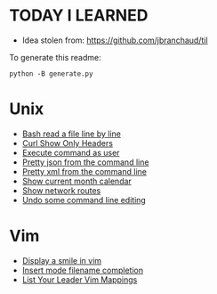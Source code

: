 # TODAY I LEARNED

* Idea stolen from: https://github.com/jbranchaud/til

To generate this readme:

    python -B generate.py

# Unix

* [ Bash read a file line by line ](Unix/Bash-read-a-file-line-by-line.md)
* [ Curl Show Only Headers ](Unix/Curl-Show-Only-Headers.md)
* [ Execute command as user ](Unix/Execute-command-as-user.md)
* [ Pretty json from the command line ](Unix/Pretty-json-from-the-command-line.md)
* [ Pretty xml from the command line ](Unix/Pretty-xml-from-the-command-line.md)
* [ Show current month calendar ](Unix/Show-current-month-calendar.md)
* [ Show network routes ](Unix/Show-network-routes.md)
* [ Undo some command line editing ](Unix/Undo-some-command-line-editing.md)

# Vim

* [ Display a smile in vim ](Vim/Display-a-smile-in-vim.md)
* [ Insert mode filename completion ](Vim/Insert-mode-filename-completion.md)
* [ List Your Leader Vim Mappings ](Vim/List-Your-Leader-Vim-Mappings.md)

